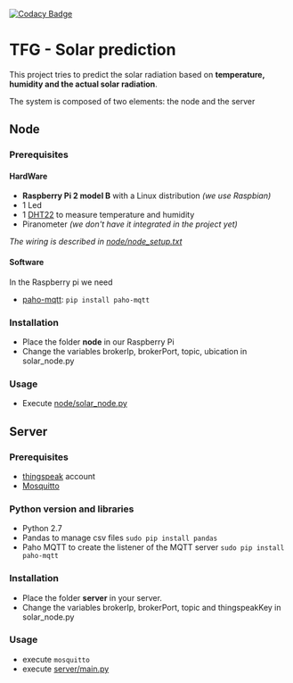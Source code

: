 [![Codacy Badge](https://api.codacy.com/project/badge/Grade/3be38ff6640c402fa1a0b31df74852d5)](https://www.codacy.com/app/acoronado/TFG?utm_source=github.com&amp;utm_medium=referral&amp;utm_content=MrSlide22/TFG&amp;utm_campaign=Badge_Grade)

# TFG - Solar prediction
This project tries to predict the solar radiation based on **temperature, humidity and the actual solar radiation**.

The system is composed of two elements: the node and the server

## Node
### Prerequisites
#### HardWare
- **Raspberry Pi 2 model B** with a Linux distribution *(we use Raspbian)*
- 1 Led
- 1 [DHT22](https://www.sparkfun.com/datasheets/Sensors/Temperature/DHT22.pdf) to measure temperature and humidity
- Piranometer *(we don't have it integrated in the project yet)*

*The wiring is described in [node/node_setup.txt](node/node_setup.txt)*

#### Software
In the Raspberry pi we need
- [paho-mqtt](https://pypi.python.org/pypi/paho-mqtt/1.1): ```pip install paho-mqtt```

### Installation
- Place the folder **node** in our Raspberry Pi
- Change the variables brokerIp, brokerPort, topic, ubication in solar_node.py

### Usage
- Execute [node/solar_node.py](node/solar_node.py)

## Server
### Prerequisites
- [thingspeak](https://thingspeak.com/) account
- [Mosquitto](https://mosquitto.org/)

### Python version and libraries
- Python 2.7
- Pandas to manage csv files ```sudo pip install pandas```
- Paho MQTT to create the listener of the MQTT server ```sudo pip install paho-mqtt```

### Installation
- Place the folder **server** in your server.
- Change the variables brokerIp, brokerPort, topic and thingspeakKey in solar_node.py

### Usage
- execute ```mosquitto```
- execute [server/main.py](server/main.py)
